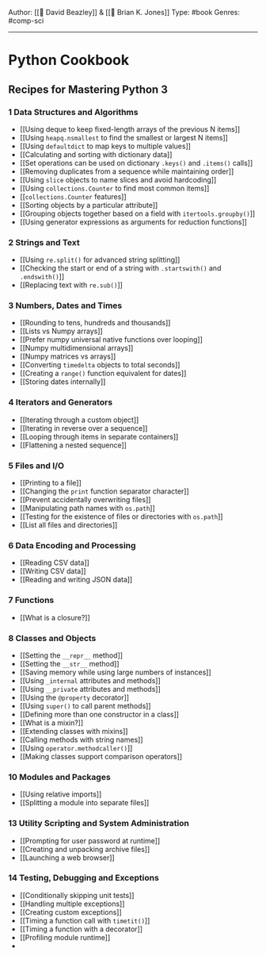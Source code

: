 Author: [[👤 David Beazley]] & [[👤  Brian K. Jones]]
Type: #book
Genres: #comp-sci

---
# Python Cookbook
## Recipes for Mastering Python 3

### 1 Data Structures and Algorithms
- [[Using deque to keep fixed-length arrays of the previous N items]]
- [[Using `heapq.nsmallest` to find the smallest or largest N items]]
- [[Using `defaultdict` to map keys to multiple values]]
- [[Calculating and sorting with dictionary data]]
- [[Set operations can be used on dictionary `.keys()` and `.items()` calls]]
- [[Removing duplicates from a sequence while maintaining order]]
- [[Using `slice` objects to name slices and avoid hardcoding]]
- [[Using `collections.Counter` to find most common items]]
- [[`collections.Counter` features]]
- [[Sorting objects by a particular attribute]]
- [[Grouping objects together based on a field with `itertools.groupby()`]]
- [[Using generator expressions as arguments for reduction functions]]

### 2 Strings and Text
- [[Using `re.split()` for advanced string splitting]]
- [[Checking the start or end of a string with `.startswith()` and `.endswith()`]]
- [[Replacing text with `re.sub()`]]

### 3 Numbers, Dates and Times
- [[Rounding to tens, hundreds and thousands]]
- [[Lists vs Numpy arrays]]
- [[Prefer numpy universal native functions over looping]]
- [[Numpy multidimensional arrays]]
- [[Numpy matrices vs arrays]]
- [[Converting `timedelta` objects to total seconds]]
- [[Creating a `range()` function equivalent for dates]]
- [[Storing dates internally]]

### 4 Iterators and Generators
- [[Iterating through a custom object]]
- [[Iterating in reverse over a sequence]]
- [[Looping through items in separate containers]]
- [[Flattening a nested sequence]]

### 5 Files and I/O
- [[Printing to a file]]
- [[Changing the `print` function separator character]]
- [[Prevent accidentally overwriting files]]
- [[Manipulating path names with `os.path`]]
- [[Testing for the existence of files or directories with `os.path`]]
- [[List all files and directories]]

### 6 Data Encoding and Processing
- [[Reading CSV data]]
- [[Writing CSV data]]
- [[Reading and writing JSON data]]

### 7 Functions
- [[What is a closure?]]

### 8 Classes and Objects
- [[Setting the `__repr__` method]]
- [[Setting the `__str__` method]]
- [[Saving memory while using large numbers of instances]]
- [[Using `_internal` attributes and methods]]
- [[Using `__private` attributes and methods]]
- [[Using the `@property` decorator]]
- [[Using `super()` to call parent methods]]
- [[Defining more than one constructor in a class]]
- [[What is a mixin?]]
- [[Extending classes with mixins]]
- [[Calling methods with string names]]
- [[Using `operator.methodcaller()`]]
- [[Making classes support comparison operators]]

### 10 Modules and Packages
- [[Using relative imports]]
- [[Splitting a module into separate files]]

### 13 Utility Scripting and System Administration
- [[Prompting for user password at runtime]]
- [[Creating and unpacking archive files]]
- [[Launching a web browser]]

### 14 Testing, Debugging and Exceptions
- [[Conditionally skipping unit tests]]
- [[Handling multiple exceptions]]
- [[Creating custom exceptions]]
- [[Timing a function call with `timetit()`]]
- [[Timing a function with a decorator]]
- [[Profiling module runtime]]
- 